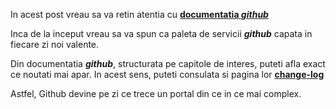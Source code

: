 
In acest post vreau sa va retin atentia cu [**documentatia *github***](https://docs.github.com/en)

Inca de la inceput vreau sa va spun ca paleta de servicii ***github*** capata in fiecare zi noi valente.

Din documentatia ***github***, structurata pe capitole de interes, puteti afla exact ce noutati mai apar.
In acest sens, puteti consulata si pagina lor [**change-log**](https://github.blog/changelog/)

Astfel, Github devine pe zi ce trece un portal din ce in ce mai complex.



